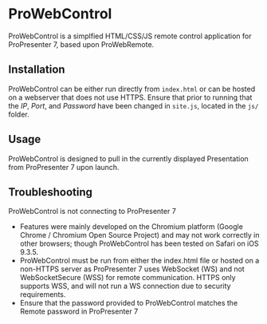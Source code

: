 # ProWebControl
ProWebControl is a simplfied HTML/CSS/JS remote control application for ProPresenter 7, based upon ProWebRemote.

## Installation
ProWebControl can be either run directly from `index.html` or can be hosted on a webserver that does not use HTTPS.
Ensure that prior to running that the _IP_, _Port_, and _Password_ have been changed in `site.js`, located in the `js/` folder. 

## Usage
ProWebControl is designed to pull in the currently displayed Presentation from ProPresenter 7 upon launch.

## Troubleshooting
ProWebControl is not connecting to ProPresenter 7
* Features were mainly developed on the Chromium platform (Google Chrome / Chromium Open Source Project) and may not work correctly in other browsers; though ProWebControl has been tested on Safari on iOS 9.3.5.
* ProWebControl must be run from either the index.html file or hosted on a non-HTTPS server as ProPresenter 7 uses WebSocket (WS) and not WebSocketSecure (WSS) for remote communication. HTTPS only supports WSS, and will not run a WS connection due to security requirements.
* Ensure that the password provided to ProWebControl matches the Remote password in ProPresenter 7
